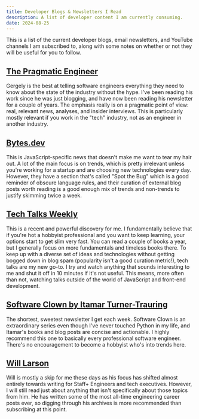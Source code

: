 ```yaml
---
title: Developer Blogs & Newsletters I Read
description: A list of developer content I am currently consuming.
date: 2024-08-25
---
```


This is a list of the current developer blogs, email newsletters, and YouTube channels I am subscribed to, along with some notes on whether or not they will be useful for you to follow.

## [The Pragmatic Engineer](https://www.pragmaticengineer.com/)

Gergely is the best at telling software engineers everything they need to know about the state of the industry without the hype. I've been reading his work since he was just blogging, and have now been reading his newsletter for a couple of years. The emphasis really is on a pragmatic point of view: real, relevant news, analyses, and insider interviews. This is particularly mostly relevant if you work in the "tech" industry, not as an engineer in another industry.

## [Bytes.dev](https://bytes.dev/)

This is JavaScript-specific news that doesn't make me want to tear my hair out. A lot of the main focus is on trends, which is pretty irrelevant unless you're working for a startup and are choosing new technologies every day. However, they have a section that's called "Spot the Bug" which is a good reminder of obscure language rules, and their curation of external blog posts worth reading is a good enough mix of trends and non-trends to justify skimming twice a week.

## [Tech Talks Weekly](https://techtalksweekly.substack.com/)

This is a recent and powerful discovery for me. I fundamentally believe that if you're hot a hobbyist professional and you want to keep learning, your options start to get slim very fast. You can read a couple of books a year, but I generally focus on more fundamentals and timeless books there. To keep up with a diverse set of ideas and technologies without getting bogged down in blog spam (popularity isn't a good curation metric!), tech talks are my new go-to. I try and watch anything that sounds interesting to me and shut it off in 10 minutes if it's not useful. This means, more often than not, watching talks outside of the world of JavaScript and front-end development.

## [Software Clown by Itamar Turner-Trauring](https://codewithoutrules.com/)

The shortest, sweetest newsletter I get each week. Software Clown is an extraordinary series even though I've never touched Python in my life, and Itamar's books and blog posts are concise and actionable. I highly recommend this one to basically every professional software engineer. There's no encouragement to become a hobbyist who's into trends here.

## [Will Larson](https://lethain.com/)

Will is mostly a skip for me these days as his focus has shifted almost entirely towards writing for Staff+ Engineers and tech executives. However, I will still read just about anything that isn't specifically about those topics from him. He has written some of the most all-time engineering career posts ever, so digging through his archives is more recommended than subscribing at this point.
